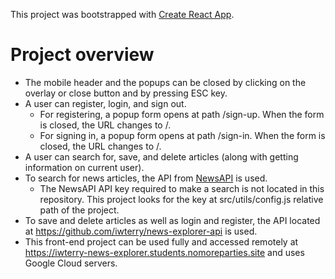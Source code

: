This project was bootstrapped with [Create React App](https://github.com/facebook/create-react-app).

# Project overview
* The mobile header and the popups can be closed by clicking on the overlay or close button and by pressing ESC key.
* A user can register, login, and sign out.
  * For registering, a popup form opens at path /sign-up. When the form is closed, the URL changes to /.
  * For signing in, a popup form opens at path /sign-in. When the form is closed, the URL changes to /.
* A user can search for, save, and delete articles (along with getting information on current user).
* To search for news articles, the API from [NewsAPI](https://newsapi.org) is used.
  * The NewsAPI API key required to make a search is not located in this repository. This project looks for the key at src/utils/config.js relative path of the project. 
* To save and delete articles as well as login and register, the API located at https://github.com/iwterry/news-explorer-api is used.
* This front-end project can be used fully and accessed remotely at https://iwterry-news-explorer.students.nomoreparties.site and uses Google Cloud servers.